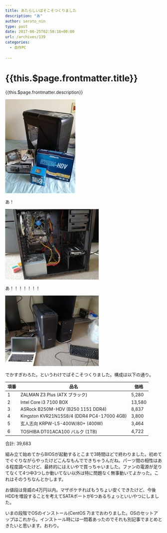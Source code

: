 ```yaml
---
title: あたらしいぱそこそつくりました
description: "あ"
author: seroto_nin
type: post
date: 2017-06-25T02:58:18+00:00
url: /archives/139
categories:
  - 自作PC

---
```

# {{this.$page.frontmatter.title}}

<Date/><ShowCategoriesOfPost/>

{{this.$page.frontmatter.description}}

![IMG_20170624_110749-225x300.jpg](./IMG_20170624_110749-225x300.jpg)

<!--more-->

あ！

![IMG_20170624_145619-300x225.jpg](./IMG_20170624_145619-300x225.jpg)

あ！！！！！！！

![IMG_20170624_150217-300x225.jpg](./IMG_20170624_150217-300x225.jpg)

でかすぎわろた。というわけでぱそこそつくりました。構成は以下の通り。

|項番|品名|価格|
|---|---|---|
|1|ZALMAN Z3 Plus (ATX ブラック)|5,280|
|2|Intel Core i3 7100 BOX|13,580|
|3|ASRock B250M-HDV (B250 1151 DDR4)|8,837|
|4|Kingston KVR21N15S8/4 (DDR4 PC4-17000 4GB)|3,800|
|5|玄人志向 KRPW-L5-400W/80+ (400W)|3,464|
|6|TOSHIBA DT01ACA100 バルク (1TB)|4,722|

合計: 39,683
  
組み立て始めてからBIOSが起動するとこまで3時間ほどで終わりました。初めてでぐぐりながらやったけどこんなもんでできちゃうんだね。パーツ間の相性はある程度調べたけど、最終的にはえいやで買っちゃいました。ファンの電源が足りてなくて4つ中3つしか動いてない以外は特に問題なく無事動いてよかった。これはそのうちなんとかします。

お値段は脅威の4万円以内。マザボケチればもうちょい安くできたけど、今後HDDを増設することを考えてSATAポートが6つあるちょっといいやつにしました。

いまの段階でOSのインストール(CentOS 7)までおわりました。OSのセットアップはこれから。インストール時には一悶着あったのでそれも別記事でまとめときたいと思います。おわり。
